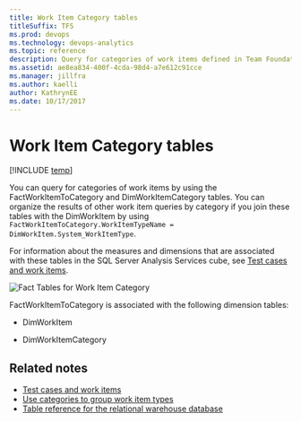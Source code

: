 ```yaml
---
title: Work Item Category tables
titleSuffix: TFS 
ms.prod: devops
ms.technology: devops-analytics
ms.topic: reference
description: Query for categories of work items defined in Team Foundation Server   
ms.assetid: ae8ea834-400f-4cda-98d4-a7e612c91cce
ms.manager: jillfra
ms.author: kaelliauthor: KathrynEE
ms.date: 10/17/2017
---
```




# Work Item Category tables

[!INCLUDE [temp](../_shared/tfs-report-platform-version.md)]

You can query for categories of work items by using the FactWorkItemToCategory and DimWorkItemCategory tables. You can organize the results of other work item queries by category if you join these tables with the DimWorkItem by using `FactWorkItemToCategory.WorkItemTypeName = DimWorkItem.System_WorkItemType`.  
  
 For information about the measures and dimensions that are associated with these tables in the SQL Server Analysis Services cube, see [Test cases and work items](perspective-test-analyze-report-work.md).  
  
 ![Fact Tables for Work Item Category](_img/teamproj_factworkitemcategory.png "TeamProj_FactWorkItemCategory")  
  
 FactWorkItemToCategory is associated with the following dimension tables:  
  
-   DimWorkItem  
  
-   DimWorkItemCategory  
  
## Related notes 
-  [Test cases and work items](perspective-test-analyze-report-work.md)   
-  [Use categories to group work item types](../../reference/xml/use-categories-to-group-work-item-types.md)   
-  [Table reference for the relational warehouse database](table-reference-relational-warehouse-database.md)
